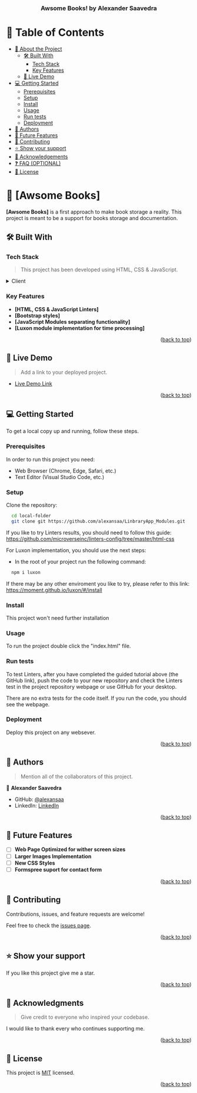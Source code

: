 <a name="readme-top"></a>

<div align="center">
  <h3><b>Awsome Books! by Alexander Saavedra</b></h3>
</div>

# 📗 Table of Contents

- [📖 About the Project](#about-project)
  - [🛠 Built With](#built-with)
    - [Tech Stack](#tech-stack)
    - [Key Features](#key-features)
  - [🚀 Live Demo](#live-demo)
- [💻 Getting Started](#getting-started)
  - [Prerequisites](#prerequisites)
  - [Setup](#setup)
  - [Install](#install)
  - [Usage](#usage)
  - [Run tests](#run-tests)
  - [Deployment](#deployment)
- [👥 Authors](#authors)
- [🔭 Future Features](#future-features)
- [🤝 Contributing](#contributing)
- [⭐️ Show your support](#support)
- [🙏 Acknowledgements](#acknowledgements)
- [❓ FAQ (OPTIONAL)](#faq)
- [📝 License](#license)

# 📖 [Awsome Books] <a name="about-project"></a>

**[Awsome Books]** is a first approach to make book storage a reality. This project is meant to be a support for books storage and documentation.

## 🛠 Built With <a name="built-with"></a>

### Tech Stack <a name="tech-stack"></a>

> This project has been developed using HTML, CSS & JavaScript.

<details>
  <summary>Client</summary>
  <ul>
    <li><a href="https://developer.mozilla.org/en-US/docs/Web/HTML">HTML</a></li>
    <li><a href="https://developer.mozilla.org/en-US/docs/Web/CSS">CSS</a></li>
    <li><a href="https://developer.mozilla.org/es/docs/Web/JavaScript">JavaScript</a></li>
  </ul>
</details>

### Key Features <a name="key-features"></a>

- **[HTML, CSS & JavaScript Linters]**
- **[Bootstrap styles]**
- **[JavaScript Modules separating functionality]**
- **[Luxon module implementation for time processing]**

<p align="right">(<a href="#readme-top">back to top</a>)</p>

## 🚀 Live Demo <a name="live-demo"></a>

> Add a link to your deployed project.

- [Live Demo Link](https://alexansaa.github.io/LinbraryApp_Modules/)

<p align="right">(<a href="#readme-top">back to top</a>)</p>

## 💻 Getting Started <a name="getting-started"></a>

To get a local copy up and running, follow these steps.

### Prerequisites

In order to run this project you need:
- Web Browser (Chrome, Edge, Safari, etc.)
- Text Editor (Visual Studio Code, etc.)

### Setup

Clone the repository:

```sh
  cd local-folder
  git clone git https://github.com/alexansaa/LinbraryApp_Modules.git
```

If you like to try Linters results, you should need to follow this guide: https://github.com/microverseinc/linters-config/tree/master/html-css

For Luxon implementation, you should use the next steps:

- In the root of your project run the following command:

```sh
  npm i luxon
```

If there may be any other enviroment you like to try, please refer to this link: https://moment.github.io/luxon/#/install

### Install

This project won't need further installation

### Usage

To run the project double click the "index.html" file.

### Run tests

To test Linters, after you have completed the guided tutorial above (the GitHub link), push the code to your new repository and check the Linters test in the project repository webpage or use GitHub for your desktop.

There are no extra tests for the code itself. If you run the code, you should see the webpage.

### Deployment

Deploy this project on any websever.

<p align="right">(<a href="#readme-top">back to top</a>)</p>

## 👥 Authors <a name="authors"></a>

> Mention all of the collaborators of this project.

👤 **Alexander Saavedra**

- GitHub: [@alexansaa](https://github.com/alexansaa)
- LinkedIn: [LinkedIn](https://www.linkedin.com/in/alexander-saavedra-2803b1b6/)

<p align="right">(<a href="#readme-top">back to top</a>)</p>

<!-- FUTURE FEATURES -->

## 🔭 Future Features <a name="future-features"></a>

- [ ] **Web Page Optimized for wither screen sizes**
- [ ] **Larger Images Implementation**
- [ ] **New CSS Styles**
- [ ] **Formspree suport for contact form**

<p align="right">(<a href="#readme-top">back to top</a>)</p>

## 🤝 Contributing <a name="contributing"></a>

Contributions, issues, and feature requests are welcome!

Feel free to check the [issues page](https://github.com/alexansaa/LinbraryApp_Modules/issues).

<p align="right">(<a href="#readme-top">back to top</a>)</p>

## ⭐️ Show your support <a name="support"></a>

If you like this project give me a star.

<p align="right">(<a href="#readme-top">back to top</a>)</p>

## 🙏 Acknowledgments <a name="acknowledgements"></a>

> Give credit to everyone who inspired your codebase.

I would like to thank every who continues supporting me.

<p align="right">(<a href="#readme-top">back to top</a>)</p>

## 📝 License <a name="license"></a>

This project is [MIT](./LICENSE) licensed.

<p align="right">(<a href="#readme-top">back to top</a>)</p>

